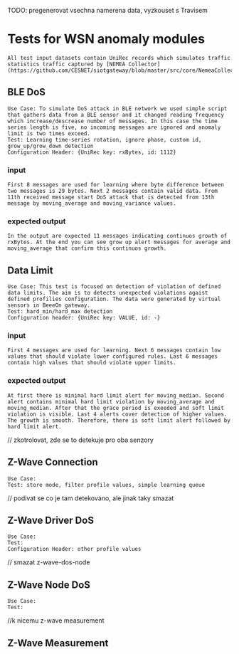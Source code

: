 TODO: pregenerovat vsechna namerena data, vyzkouset s Travisem

# Tests for WSN anomaly modules
    All test input datasets contain UniRec records which simulates traffic statistics traffic captured by [NEMEA Collector](https://github.com/CESNET/siotgateway/blob/master/src/core/NemeaCollector.cpp)

## BLE DoS
    Use Case: To simulate DoS attack in BLE network we used simple script that gathers data from a BLE sensor and it changed reading frequency which increase/descrease number of messages. In this case the time series length is five, no incoming messages are ignored and anomaly limit is two times exceed.
    Test: Learning time-series rotation, ignore phase, custom id, grow_up/grow_down detection
    Configuration Header: {UniRec key: rxBytes, id: 1112}

### input
    First 8 messages are used for learning where byte difference between two messages is 29 bytes. Next 2 messages contain valid data. From 11th received message start DoS attack that is detected from 13th message by moving_average and moving_variance values.
    
### expected output
    In the output are expected 11 messages indicating continuos growth of rxBytes. At the end you can see grow up alert messages for average and moving_average that confirm this continuos growth.

## Data Limit
    Use Case: This test is focused on detection of violation of defined data limits. The aim is to detects unexpected violations agaist defined profilies configuration. The data were generated by virtual sensors in BeeeOn gateway.
    Test: hard_min/hard_max detection
    Configuration header: {UniRec key: VALUE, id: -}

### input
    First 4 messages are used for learning. Next 6 messages contain low values that should violate lower configured rules. Last 6 messages contain high values that should violate upper limits.

### expected output
    At first there is minimal hard limit alert for moving_median. Second alert contains minimal hard limit violation by moving_average and moving_median. After that the grace period is exeeded and soft limit violation is visible. Last 4 alerts cover detection of higher values. The growth is smooth. Therefore, there is soft limit alert followed by hard limit alert.

// zkotrolovat, zde se to detekuje pro oba senzory
## Z-Wave Connection
    Use Case:
    Test: store mode, filter profile values, simple learning queue

// podivat se co je tam detekovano, ale jinak taky smazat
## Z-Wave Driver DoS
    Use Case:
    Test:
    Configuration Header: other profile values

// smazat z-wave-dos-node
## Z-Wave Node DoS 
    Use Case:
    Test: 

//k nicemu z-wave measurement
## Z-Wave Measurement
 
